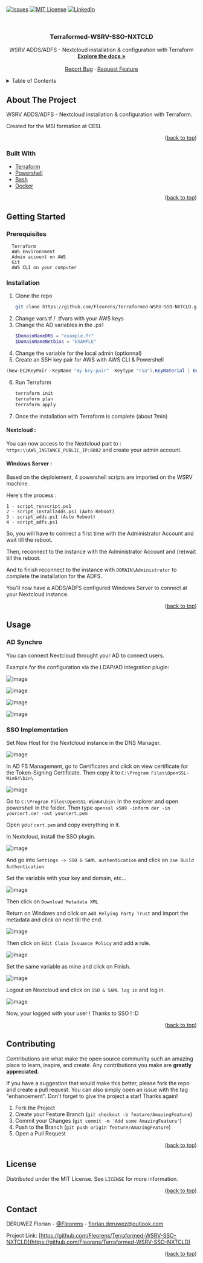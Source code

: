 <div id="top"></div>
<!--
*** Thanks for checking out the Best-README-Template. If you have a suggestion
*** that would make this better, please fork the repo and create a pull request
*** or simply open an issue with the tag "enhancement".
*** Don't forget to give the project a star!
*** Thanks again! Now go create something AMAZING! :D
-->



<!-- PROJECT SHIELDS -->
<!--
*** I'm using markdown "reference style" links for readability.
*** Reference links are enclosed in brackets [ ] instead of parentheses ( ).
*** See the bottom of this document for the declaration of the reference variables
*** for contributors-url, forks-url, etc. This is an optional, concise syntax you may use.
*** https://www.markdownguide.org/basic-syntax/#reference-style-links
-->

[![Issues][issues-shield]][issues-url]
[![MIT License][license-shield]][license-url]
[![LinkedIn][linkedin-shield]][linkedin-url]

<!-- PROJECT LOGO -->
<br />
<div align="center">
  <a href="https://github.com/Fleorens/Terraformed-WSRV-SSO-NXTCLD">
  </a>

<h3 align="center">Terraformed-WSRV-SSO-NXTCLD</h3>

  <p align="center">
    WSRV ADDS/ADFS - Nextcloud installation & configuration with Terraform
    <br />
    <a href="https://github.com/Fleorens/Terraformed-WSRV-SSO-NXTCLD"><strong>Explore the docs »</strong></a>
    <br />
    <br />
    <a href="https://github.com/Fleorens/Terraformed-WSRV-SSO-NXTCLD/issues">Report Bug</a>
    ·
    <a href="https://github.com/Fleorens/Terraformed-WSRV-SSO-NXTCLD/issues">Request Feature</a>
  </p>
</div>



<!-- TABLE OF CONTENTS -->
<details>
  <summary>Table of Contents</summary>
  <ol>
    <li>
      <a href="#about-the-project">About The Project</a>
      <ul>
        <li><a href="#built-with">Built With</a></li>
      </ul>
    </li>
    <li>
      <a href="#getting-started">Getting Started</a>
      <ul>
        <li><a href="#prerequisites">Prerequisites</a></li>
        <li><a href="#installation">Installation</a></li>
      </ul>
    </li>
    <li>
      <a href="#usage">Usage</a>
      <ul>
        <li><a href="#ad-synchro">AD Synchro</a></li>
        <li><a href="#sso-implementation">SSO Implementation</a></li>
      </ul>
    </li>
    <li><a href="#contributing">Contributing</a></li>
    <li><a href="#license">License</a></li>
    <li><a href="#contact">Contact</a></li>
  </ol>
</details>



<!-- ABOUT THE PROJECT -->
## About The Project

WSRV ADDS/ADFS - Nextcloud installation & configuration with Terraform.

Created for the MSI formation at CESI.

<p align="right">(<a href="#top">back to top</a>)</p>



### Built With

* [Terraform](https://www.terraform.io/)
* [Powershell](https://docs.microsoft.com/fr-fr/powershell/scripting/overview?view=powershell-7.2)
* [Bash](https://fr.wikipedia.org/wiki/Bourne-Again_shell)
* [Docker](https://www.docker.com/)

<p align="right">(<a href="#top">back to top</a>)</p>



<!-- GETTING STARTED -->
## Getting Started

### Prerequisites

```
  Terraform
  AWS Environnment
  Admin account on AWS
  Git
  AWS CLI on your computer
```

### Installation

1. Clone the repo
   ```sh
   git clone https://github.com/Fleorens/Terraformed-WSRV-SSO-NXTCLD.git
   ```
2. Change vars.tf / .tfvars with your AWS keys
3. Change the AD variables in the .ps1
   ```powershell
   $DomainNameDNS = "example.fr"
   $DomainNameNetbios = "EXAMPLE"
   ```
4. Change the variable for the local admin (optionnal)
5. Create an SSH key pair for AWS with AWS CLI & Powershell
  ```powershell
  (New-EC2KeyPair -KeyName "my-key-pair" -KeyType "rsa").KeyMaterial | Out-File -Encoding ascii -FilePath C:\path\mykey.pem
  ```
6. Run Terraform
   ```sh
   terraform init
   terraform plan
   terraform apply
   ```
7. Once the installation with Terraform is complete (about 7min)

#### Nextcloud :
  
  You can now access to the Nextcloud part to : `https:\\AWS_INSTANCE_PUBLIC_IP:8082` and create your admin account.
  
#### Windows Server :
  
  Based on the deploiement, 4 powershell scripts are imported on the WSRV machine.
  
  Here's the process :
  
   ```
   1 - script_runscript.ps1
   2 - script_installadds.ps1 (Auto Reboot)
   3 - script_adds.ps1 (Auto Reboot)
   4 - script_adfs.ps1
   ```

So, you will have to connect a first time with the Administrator Account and wait till the reboot.

Then, reconnect to the instance with the Administrator Account and (re)wait till the reboot.

And to finish reconnect to the instance with `DOMAIN\Administrator` to complete the installation for the ADFS.

You'll now have a ADDS/ADFS configured Windows Server to connect at your Nextcloud instance.

<p align="right">(<a href="#top">back to top</a>)</p>

<!-- USAGE EXAMPLES -->
## Usage

### AD Synchro

You can connect Nextcloud throught your AD to connect users.

Example for the configuration via the LDAP/AD integration plugin:

![image](https://user-images.githubusercontent.com/96118195/155697039-163045d0-85b0-490f-a4cb-34501cacbb86.png)

![image](https://user-images.githubusercontent.com/96118195/155697146-c40694ab-fef2-47d7-9b6a-ada70f3f3b43.png)

![image](https://user-images.githubusercontent.com/96118195/155697159-23bec24e-4084-46f6-b45f-1eb74220c66f.png)

![image](https://user-images.githubusercontent.com/96118195/155697179-5011cc2e-8c90-4d71-a01a-587c9c92660c.png)

### SSO Implementation

Set New Host for the Nextcloud instance in the DNS Manager.

![image](https://user-images.githubusercontent.com/96118195/156589495-8c8cdeba-ced8-4bb5-b00c-a0a8f1c8beb1.png)

In AD FS Management, go to Certificates and click on view certificate for the Token-Signing Certificate. Then copy it to `C:\Program Files\OpenSSL-Win64\bin\`

![image](https://user-images.githubusercontent.com/96118195/156590690-57e19e1a-198a-47ec-917d-8d4752f77959.png)

Go to `C:\Program Files\OpenSSL-Win64\bin\` in the explorer and open powershell in the folder. Then type `openssl x509 -inform der -in yourcert.cer -out yourcert.pem`

Open your `cert.pem` and copy everything in it.

In Nextcloud, install the SSO plugin.

![image](https://user-images.githubusercontent.com/96118195/156591681-e9145ce1-9788-4aac-a265-2d78193bc250.png)

And go into `Settings -> SSO & SAML authentication` and click on `Use Build Authentication`.

Set the variable with your key and domain, etc...

![image](https://user-images.githubusercontent.com/96118195/156592504-4f6aa04e-204f-45dd-be8b-5c58c8e59ce9.png)

Then click on `Download Metadata XML`

Return on Windows and click on `Add Relying Party Trust` and import the metadata and click on next till the end.

![image](https://user-images.githubusercontent.com/96118195/156593108-79d6c4c6-864e-42f9-aa36-67712eda48cf.png)

Then click on `Edit Claim Issuance Policy` and add a rule.

![image](https://user-images.githubusercontent.com/96118195/156593372-673554f9-101d-4d36-8797-652868c42c86.png)

Set the same variable as mine and click on Finish.

![image](https://user-images.githubusercontent.com/96118195/156593579-bf4d63d1-52db-46b3-908c-69ee733a7771.png)

Logout on Nextcloud and click on `SSO & SAML log in` and log in.

![image](https://user-images.githubusercontent.com/96118195/156594218-9502454d-37f9-4ab3-bcd7-56737152a24b.png)

Now, your logged with your user ! Thanks to SSO ! :D

<p align="right">(<a href="#top">back to top</a>)</p>


<!-- CONTRIBUTING -->
## Contributing

Contributions are what make the open source community such an amazing place to learn, inspire, and create. Any contributions you make are **greatly appreciated**.

If you have a suggestion that would make this better, please fork the repo and create a pull request. You can also simply open an issue with the tag "enhancement".
Don't forget to give the project a star! Thanks again!

1. Fork the Project
2. Create your Feature Branch (`git checkout -b feature/AmazingFeature`)
3. Commit your Changes (`git commit -m 'Add some AmazingFeature'`)
4. Push to the Branch (`git push origin feature/AmazingFeature`)
5. Open a Pull Request

<p align="right">(<a href="#top">back to top</a>)</p>



<!-- LICENSE -->
## License

Distributed under the MIT License. See `LICENSE` for more information.

<p align="right">(<a href="#top">back to top</a>)</p>



<!-- CONTACT -->
## Contact

DERUWEZ Florian - [@Fleorens](https://twitter.com/Fleorens) - florian.deruwez@outlook.com

Project Link: [https://github.com/Fleorens/Terraformed-WSRV-SSO-NXTCLD](https://github.com/Fleorens/Terraformed-WSRV-SSO-NXTCLD)

<p align="right">(<a href="#top">back to top</a>)</p>


<!-- MARKDOWN LINKS & IMAGES -->
<!-- https://www.markdownguide.org/basic-syntax/#reference-style-links -->
[contributors-shield]: https://img.shields.io/github/contributors//Fleorens/Terraformed-WSRV-SSO-NXTCLD.svg?style=for-the-badge
[contributors-url]: https://github.com/Fleorens/Terraformed-WSRV-SSO-NXTCLD/graphs/contributors
[forks-shield]: https://img.shields.io/github/forks/github_username/repo_name.svg?style=for-the-badge
[forks-url]: https://github.com/github_username/repo_name/network/members
[stars-shield]: https://img.shields.io/github/stars/github_username/repo_name.svg?style=for-the-badge
[stars-url]: https://github.com/github_username/repo_name/stargazers
[issues-shield]: https://img.shields.io/github/issues/github_username/repo_name.svg?style=for-the-badge
[issues-url]: https://github.com/Fleorens/Terraformed-WSRV-SSO-NXTCLD/issues
[license-shield]: https://img.shields.io/github/license/Fleorens/Terraformed-WSRV-SSO-NXTCLD.svg?style=for-the-badge
[license-url]: https://github.com/Fleorens/Terraformed-WSRV-SSO-NXTCLD/blob/master/LICENSE
[linkedin-shield]: https://img.shields.io/badge/-LinkedIn-black.svg?style=for-the-badge&logo=linkedin&colorB=555
[linkedin-url]: https://www.linkedin.com/in/florian-deruwez-477769183/
[product-screenshot]: images/screenshot.png
